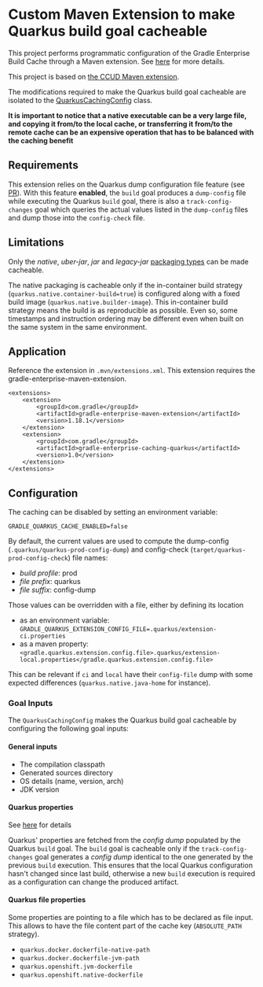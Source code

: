 # Custom Maven Extension to make Quarkus build goal cacheable

This project performs programmatic configuration of the Gradle Enterprise Build Cache through a Maven extension. See [here](https://docs.gradle.com/enterprise/maven-extension/#custom_extension) for more details.

This project is based on [the CCUD Maven extension](https://github.com/gradle/common-custom-user-data-maven-extension).

The modifications required to make the Quarkus build goal cacheable are isolated to the [QuarkusCachingConfig](./src/main/java/com/gradle/QuarkusCachingConfig.java) class.

**It is important to notice that a native executable can be a very large file, and copying it from/to the local cache, or transferring it from/to the remote cache can be an expensive operation that has to be balanced with the caching benefit**

## Requirements

This extension relies on the Quarkus dump configuration file feature (see [PR](https://github.com/quarkusio/quarkus/pull/34713)).
With this feature **enabled**, the `build` goal produces a `dump-config` file while executing the Quarkus `build` goal, there is
also a `track-config-changes` goal which queries the actual values listed in the `dump-config` files and dump those into
the `config-check` file.

## Limitations

Only the *native*, *uber-jar*, *jar* and *legacy-jar* [packaging types](https://quarkus.io/guides/maven-tooling#quarkus-package-pkg-package-config_quarkus.package.type) can be made cacheable.

The native packaging is cacheable only if the in-container build strategy (```quarkus.native.container-build=true```) is configured along with a fixed build image (```quarkus.native.builder-image```).
This in-container build strategy means the build is as reproducible as possible. Even so, some timestamps and instruction ordering may be different even when built on the same system in the same environment.

## Application

Reference the extension in ```.mvn/extensions.xml```.
This extension requires the gradle-enterprise-maven-extension.

```
<extensions>
    <extension>
        <groupId>com.gradle</groupId>
        <artifactId>gradle-enterprise-maven-extension</artifactId>
        <version>1.18.1</version>
    </extension>
    <extension>
        <groupId>com.gradle</groupId>
        <artifactId>gradle-enterprise-caching-quarkus</artifactId>
        <version>1.0</version>
    </extension>
</extensions>
```

## Configuration

The caching can be disabled by setting an environment variable:
```
GRADLE_QUARKUS_CACHE_ENABLED=false
```

By default, the current values are used to compute the dump-config (`.quarkus/quarkus-prod-config-dump`) and
config-check (`target/quarkus-prod-config-check`) file names:
- _build profile_: prod
- _file prefix_: quarkus
- _file suffix_: config-dump

Those values can be overridden with a file, either by defining its location
- as an environment variable:
```GRADLE_QUARKUS_EXTENSION_CONFIG_FILE=.quarkus/extension-ci.properties```
- as a maven property:
```<gradle.quarkus.extension.config.file>.quarkus/extension-local.properties</gradle.quarkus.extension.config.file>```

This can be relevant if `ci` and `local` have their `config-file` dump with some expected differences (`quarkus.native.java-home` for instance).

### Goal Inputs

The `QuarkusCachingConfig` makes the Quarkus build goal cacheable by configuring the following goal inputs:

#### General inputs
- The compilation classpath
- Generated sources directory
- OS details (name, version, arch)
- JDK version

#### Quarkus properties
See [here](https://quarkus.io/guides/config-reference#configuration-sources) for details

Quarkus' properties are fetched from the *config dump* populated by the Quarkus ```build``` goal.
The ```build``` goal is cacheable only if the ```track-config-changes``` goal generates a *config dump* identical to the one generated by the previous ```build``` execution.
This ensures that the local Quarkus configuration hasn't changed since last build, otherwise a new ```build``` execution is required as a configuration can change the produced artifact.

#### Quarkus file properties
Some properties are pointing to a file which has to be declared as file input. This allows to have the file content part of the cache key (```ABSOLUTE_PATH``` strategy).
- ```quarkus.docker.dockerfile-native-path```
- ```quarkus.docker.dockerfile-jvm-path```
- ```quarkus.openshift.jvm-dockerfile```
- ```quarkus.openshift.native-dockerfile```
